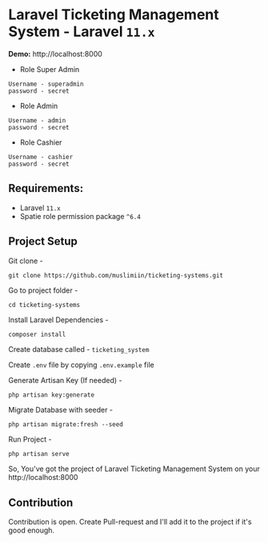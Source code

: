 # Laravel Ticketing Management System - Laravel `11.x`

**Demo:** http://localhost:8000

- Role Super Admin
```
Username - superadmin
password - secret
```

- Role Admin
```
Username - admin
password - secret
```

- Role Cashier
```
Username - cashier
password - secret
```

## Requirements:
- Laravel `11.x`
- Spatie role permission package  `^6.4`

## Project Setup
Git clone -
```console
git clone https://github.com/muslimiin/ticketing-systems.git
```

Go to project folder -
```console
cd ticketing-systems
```

Install Laravel Dependencies -
```console
composer install
```

Create database called - `ticketing_system`

Create `.env` file by copying `.env.example` file

Generate Artisan Key (If needed) -
```console
php artisan key:generate
```

Migrate Database with seeder -
```console
php artisan migrate:fresh --seed
```

Run Project -
```php
php artisan serve
```

So, You've got the project of Laravel Ticketing Management System on your http://localhost:8000

## Contribution
Contribution is open. Create Pull-request and I'll add it to the project if it's good enough.
